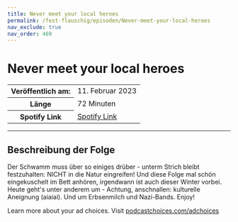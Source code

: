 ```yaml
---
title: Never meet your local heroes
permalink: /fest-flauschig/episoden/Never-meet-your-local-heroes
nav_exclude: true
nav_order: 469
---
```


# Never meet your local heroes
<table class="resp-table dcf-table dcf-table-responsive dcf-table-bordered dcf-table-striped dcf-w-100%">
                    <tbody>
                        <tr>
                            <th scope="row">Veröffentlich am:</th>
                            <td data-label="Veröffentlich am:">11. Februar 2023</td>
                        </tr>
                        <tr>
                            <th scope="row">Länge </th>
                            <td data-label="Länge ">72 Minuten</td>
                        </tr><tr>
                                <th scope="row">Spotify Link</th>
                                <td data-label="Spotify Link"><a href="https://open.spotify.com/episode/6fAFq9WcOly3gYrculXoOA">Spotify Link</a></td>
                            </tr></tbody>
                </table>

***

## Beschreibung der Folge

<div>
<p>Der Schwamm muss über so einiges drüber - unterm Strich bleibt festzuhalten: NICHT in die Natur eingreifen! Und diese Folge mal schön eingekuschelt im Bett anhören, irgendwann ist auch dieser Winter vorbei. Heute geht&#39;s unter anderem um - Achtung, anschnallen: kulturelle Aneignung (aiaiai). Und um Erbsenmilch und Nazi-Bands. Enjoy!</p><p> </p><p>Learn more about your ad choices. Visit <a href="https://podcastchoices.com/adchoices" rel="nofollow">podcastchoices.com/adchoices</a></p>  
</div>

